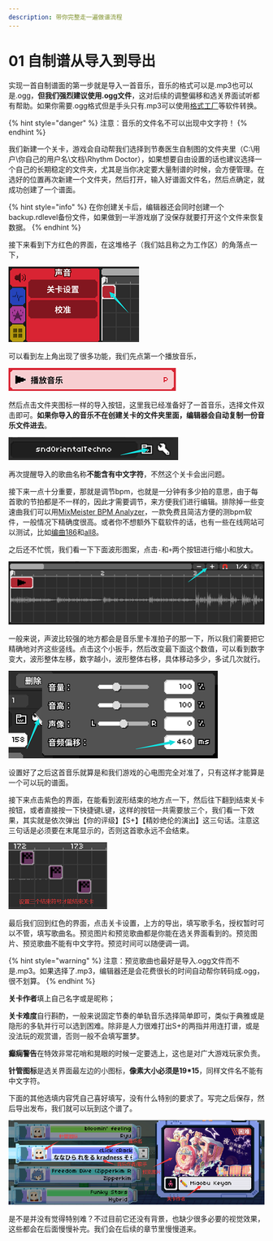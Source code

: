 ```yaml
---
description: 带你完整走一遍做谱流程
---
```


# 01 自制谱从导入到导出

实现一首自制谱面的第一步就是导入一首音乐，音乐的格式可以是.mp3也可以是.ogg，**但我们强烈建议使用.ogg文件**，这对后续的调整偏移和选关界面试听都有帮助。如果你需要.ogg格式但是手头只有.mp3可以使用[格式工厂](http://www.pcgeshi.com/download.html)等软件转换。

{% hint style="danger" %}
注意：音乐的文件名不可以出现中文字符！
{% endhint %}

我们新建一个关卡，游戏会自动帮我们选择到节奏医生自制图的文件夹里（C:\用户\你自己的用户名\文档\Rhythm Doctor），如果想要自由设置的话也建议选择一个自己的长期稳定的文件夹，尤其是当你决定要大量制谱的时候，会方便管理。在选好的位置再次新建一个文件夹，然后打开，输入好谱面文件名，然后点确定，就成功创建了一个谱面。

{% hint style="info" %}
在你创建关卡后，编辑器还会同时创建一个backup.rdlevel备份文件，如果做到一半游戏崩了没保存就要打开这个文件来恢复数据。
{% endhint %}

接下来看到下方红色的界面，在这堆格子（我们姑且称之为工作区）的角落点一下，

![](.gitbook/assets/01-01.png)

可以看到左上角出现了很多功能，我们先点第一个播放音乐，

![](.gitbook/assets/01-02.png)

然后点击文件夹图标一样的导入按钮，这里我已经准备好了一首音乐，选择文件双击即可。**如果你导入的音乐不在创建关卡的文件夹里面，编辑器会自动复制一份音乐文件进去**。

![](.gitbook/assets/01-03.png)

再次提醒导入的歌曲名称**不能含有中文字符**，不然这个关卡会出问题。

接下来一点十分重要，那就是调节bpm，也就是一分钟有多少拍的意思，由于每首歌的节拍都是不一样的，因此才需要调节，来方便我们进行编辑。排除掉一些变速曲我们可以用[MixMeister BPM Analyzer](https://mixmeister-bpm-analyzer.en.softonic.com/)，一款免费且简洁方便的测bpm软件，一般情况下精确度很高。或者你不想额外下载软件的话，也有一些在线网站可以测试，比如[编曲186](http://www.bq186.com/bpm/)和[all8](https://www.all8.com/tools/bpm.htm)。

之后还不忙慌，我们看一下下面波形图案，点击`‐`和`+`两个按钮进行缩小和放大。

![](.gitbook/assets/01-04.png)

一般来说，声波比较强的地方都会是音乐里卡准拍子的那一下，所以我们需要把它精确地对齐这些竖线。点击这个小扳手，然后改变最下面这个数值，可以看到数字变大，波形整体左移，数字越小，波形整体右移，具体移动多少，多试几次就行。

![](.gitbook/assets/01-05.png)

设置好了之后这首音乐就算是和我们游戏的心电图完全对准了，只有这样才能算是一个可以玩的谱面。

接下来点击紫色的界面，在能看到波形结束的地方点一下，然后往下翻到结束关卡按钮，或者直接按一下快捷键L键，这样的按钮一共需要放三个，我们看一下效果，其实就是依次弹出【你的评级】【S+】【精妙绝伦的演出】这三句话。注意这三句话是必须要在末尾显示的，否则这首歌永远不会结束。

![](.gitbook/assets/01-06.png)

最后我们回到红色的界面，点击关卡设置，上方的导出，填写歌手名，授权暂时可以不管，填写歌曲名。预览图片和预览歌曲都是你能在选关界面看到的。预览图片、预览歌曲不能有中文字符。预览时间可以随便调一调。

{% hint style="warning" %}
注意：预览歌曲也最好是导入.ogg文件而不是.mp3。如果选择了.mp3，编辑器还是会花费很长的时间自动帮你转码成.ogg，很不划算。
{% endhint %}

**关卡作者**填上自己名字或是昵称；

**关卡难度**自行斟酌，一般来说固定节奏的单轨音乐选择简单即可，类似于典雅或是隐形的多轨并行可以选到困难。除非是人力很难打出S+的两指并用连打谱，或是没法玩的观赏谱，否则一般不会填写噩梦。

**癫痫警告**在特效非常花哨和晃眼的时候一定要选上，这也是对广大游戏玩家负责。

**针管图标**是选关界面最左边的小图标，**像素大小必须是19\*15**，同样文件名不能有中文字符。

下面的其他选填内容凭自己喜好填写，没有什么特别的要求了。写完之后保存，然后导出发布，我们就可以玩到这个谱了。

![](.gitbook/assets/01-07.png)

是不是并没有觉得特别难？不过目前它还没有背景，也缺少很多必要的视觉效果，这些都会在后面慢慢补完。我们会在后续的章节里慢慢道来。

